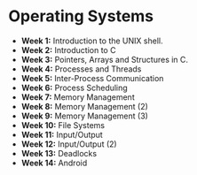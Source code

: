 # Operating Systems
- **Week 1:** Introduction to the UNIX shell.
- **Week 2:** Introduction to C
- **Week 3:** Pointers, Arrays and Structures in C.
- **Week 4:** Processes and Threads
- **Week 5:** Inter-Process Communication
- **Week 6:** Process Scheduling
- **Week 7:** Memory Management
- **Week 8:** Memory Management (2)
- **Week 9:** Memory Management (3)
- **Week 10:** File Systems
- **Week 11:** Input/Output
- **Week 12:** Input/Output (2)
- **Week 13:** Deadlocks
- **Week 14:** Android

